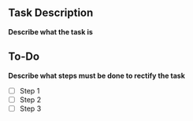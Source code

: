## Task Description
**Describe what the task is**

## To-Do
**Describe what steps must be done to rectify the task**

- [ ] Step 1
- [ ] Step 2
- [ ] Step 3
